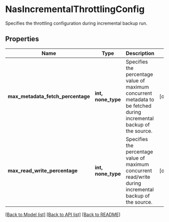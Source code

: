 # NasIncrementalThrottlingConfig

Specifies the throttling configuration during incremental backup run.

## Properties
Name | Type | Description | Notes
------------ | ------------- | ------------- | -------------
**max_metadata_fetch_percentage** | **int, none_type** | Specifies the percentage value of maximum concurrent metadata to be fetched during incremental backup of the source. | [optional] 
**max_read_write_percentage** | **int, none_type** | Specifies the percentage value of maximum concurrent read/write during incremental backup of the source. | [optional] 

[[Back to Model list]](../README.md#documentation-for-models) [[Back to API list]](../README.md#documentation-for-api-endpoints) [[Back to README]](../README.md)



